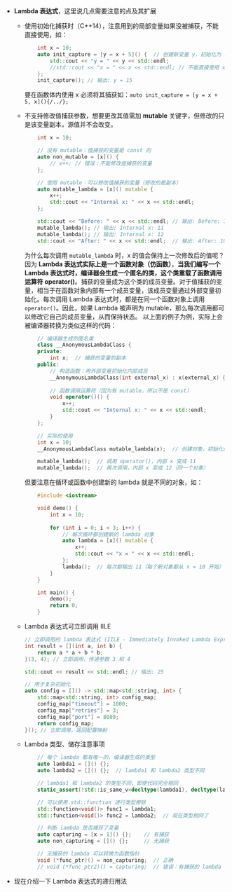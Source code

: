 * **Lambda 表达式**，这里说几点需要注意的点及其扩展
  * 使用初始化捕获时（C++14），注意用到的局部变量如果没被捕获，不能直接使用，如：
    ```cpp 
        int x = 10;
        auto init_capture = [y = x + 5]() {  // 创建新变量 y，初始化为 x+5
            std::cout << "y = " << y << std::endl;
            //std::cout << "x = " << x << std::endl; // 不能直接使用 x 变量
        };
        init_capture(); // 输出: y = 15
    ```
    要在函数体内使用 x 必须将其捕获如：`auto init_capture = [y = x + 5, x](){/../};`
  * 不支持修改值捕获参数，想要更改其值需加 **mutable** 关键字，但修改的只是该变量副本，源值并不会改变。
    ```cpp
        int x = 10;

        // 没有 mutable：值捕获的变量是 const 的
        auto non_mutable = [x]() {
            // x++; // 错误：不能修改值捕获的变量
        };

        // 使用 mutable：可以修改值捕获的变量（修改的是副本）
        auto mutable_lambda = [x]() mutable {
            x++;
            std::cout << "Internal x: " << x << std::endl;
        };

        std::cout << "Before: " << x << std::endl; // 输出: Before: 10
        mutable_lambda(); // 输出: Internal x: 11
        mutable_lambda(); // 输出: Internal x: 12
        std::cout << "After: " << x << std::endl;  // 输出: After: 10（外部变量未改变）
    ```

    为什么每次调用 `mutable_lambda` 时，x 的值会保持上一次修改后的值呢？因为 **Lambda 表达式实际上是一个函数对象（仿函数）**，**当我们编写一个 Lambda 表达式时，编译器会生成一个匿名的类，这个类重载了函数调用运算符 operator()**。捕获的变量成为这个类的成员变量。对于值捕获的变量，相当于在函数对象内部有一个成员变量，该成员变量通过外部变量初始化。每次调用 Lambda 表达式时，都是在同一个函数对象上调用 `operator()`。因此，如果 Lambda 被声明为 mutable，那么每次调用都可以修改它自己的成员变量，从而保持状态。
    以上面的例子为例，实际上会被编译器转换为类似这样的代码：
    ```cpp
        // 编译器生成的匿名类
        class __AnonymousLambdaClass {
        private:
            int x;  // 捕获的变量的副本
        public:
            // 构造函数：用外部变量初始化内部成员
            __AnonymousLambdaClass(int external_x) : x(external_x) {}
            
            // 函数调用运算符（因为有 mutable，所以不是 const）
            void operator()() {
                x++;
                std::cout << "Internal x: " << x << std::endl;
            }
        };

        // 实际的使用
        int x = 10;
        __AnonymousLambdaClass mutable_lambda(x);  // 创建对象，初始化内部 x = 10

        mutable_lambda();  // 调用 operator()，内部 x 变成 11
        mutable_lambda();  // 再次调用，内部 x 变成 12（同一个对象）
    ```

    但要注意在循环或函数中创建新的 lambda 就是不同的对象，如：
    ```cpp
        #include <iostream>

        void demo() {
            int x = 10;
            
            for (int i = 0; i < 3; i++) {
                // 每次循环都创建新的 lambda 对象
                auto lambda = [x]() mutable {
                    x++;
                    std::cout << "x = " << x << std::endl;
                };
                lambda();  // 每次都输出 11（每个新对象都从 x = 10 开始）
            }
        }

        int main() {
            demo();
            return 0;
        }
    ```

  * Lambda 表达式可立即调用 IILE
    ```cpp
    // 立即调用的 lambda 表达式 (IILE - Immediately Invoked Lambda Expression)
    int result = [](int a, int b) {
        return a * a + b * b;
    }(3, 4); // 立即调用，传递参数 3 和 4

    std::cout << result << std::endl; // 输出: 25

    // 用于复杂初始化
    auto config = []() -> std::map<std::string, int> {
        std::map<std::string, int> config_map;
        config_map["timeout"] = 1000;
        config_map["retries"] = 3;
        config_map["port"] = 8080;
        return config_map;
    }(); // 立即调用，返回配置映射
    ``` 
  * Lambda 类型、储存注意事项
    ```cpp
        // 每个 lambda 都有唯一的、编译器生成的类型
        auto lambda1 = []() {};
        auto lambda2 = []() {};  // lambda1 和 lambda2 类型不同

        // lambda1 和 lambda2 的类型不同，即使代码完全相同
        static_assert(!std::is_same_v<decltype(lambda1), decltype(lambda2)>);

        // 可以使用 std::function 进行类型擦除
        std::function<void()> func1 = lambda1;
        std::function<void()> func2 = lambda2;  // 现在类型相同了

        // 判断 lambda 是否捕获了变量
        auto capturing = [x = 1]() {};    // 有捕获
        auto non_capturing = []() {};     // 无捕获

        // 无捕获的 lambda 可以转换为函数指针
        void (*func_ptr)() = non_capturing;  // 正确
        // void (*func_ptr2)() = capturing;  // 错误：有捕获的 lambda 不能转换
    ```
 * 现在介绍一下 Lambda 表达式的递归用法
